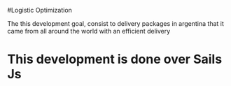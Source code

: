 #Logistic Optimization 

The this development goal, consist to delivery packages in argentina that it came from all around the world with an efficient delivery 

# This development is done over Sails Js 

